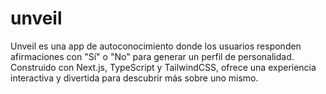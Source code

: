 # unveil
Unveil es una app de autoconocimiento donde los usuarios responden afirmaciones con "Sí" o "No" para generar un perfil de personalidad. Construido con Next.js, TypeScript y TailwindCSS, ofrece una experiencia interactiva y divertida para descubrir más sobre uno mismo.
